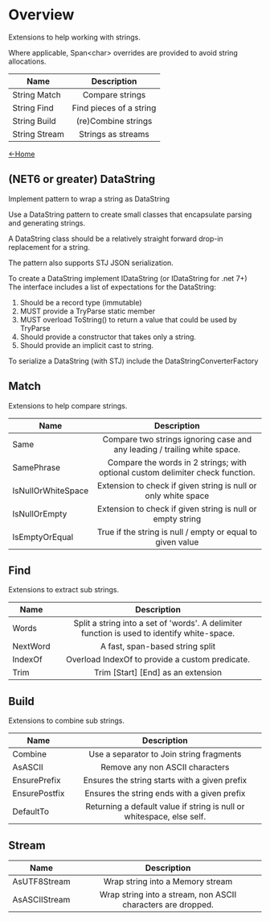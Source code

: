 ﻿# Overview
Extensions to help working with strings.

Where applicable, Span\<char\> overrides are provided to avoid string allocations.

| Name  | Description |
| ---  | :---: |
| String Match  | Compare strings |
| String Find| Find pieces of a string |
| String Build | (re)Combine strings  |
| String Stream| Strings as streams |

[<-Home](../Home.md)  

## (NET6 or greater) DataString 
Implement pattern to wrap a string as DataString

Use a DataString pattern to create small classes that encapsulate parsing and generating strings.

A DataString class should be a relatively straight forward drop-in replacement for a string.

The pattern also supports STJ JSON serialization.

To create a DataString implement IDataString (or IDataString<T> for .net 7+)
The interface includes a list of expectations for the DataString:
1. Should be a record type (immutable)
2. MUST provide a TryParse static member
3. MUST overload ToString() to return a value that could be used by TryParse
4. Should provide a constructor that takes only a string.
5. Should provide an implicit cast to string.

To serialize a DataString (with STJ) include the DataStringConverterFactory

## Match
Extensions to help compare strings.

| Name  | Description |
| ---  | :---: |
|Same              | Compare two strings ignoring case and any leading / trailing white space.|
|SamePhrase        | Compare the words in 2 strings; with optional custom delimiter check function.|
|IsNullOrWhiteSpace| Extension to check if given string is null or only white space|
|IsNullOrEmpty     | Extension to check if given string is null or empty string|
|IsEmptyOrEqual    | True if the string is null / empty or equal to given value|

## Find
Extensions to extract sub strings.

| Name  | Description |
| ---  | :---: |
|Words| Split a string into a set of 'words'. A delimiter function is used to identify white-space.|
|NextWord| A fast, span-based string split|
|IndexOf| Overload IndexOf to provide a custom predicate.|
|Trim | Trim [Start] [End] as an extension|

## Build
Extensions to combine sub strings.

| Name  | Description |
| ---  | :---: |
|Combine| Use a separator to Join string fragments|
|AsASCII| Remove any non ASCII characters |
|EnsurePrefix| Ensures the string starts with a given prefix |
|EnsurePostfix| Ensures the string ends with a given prefix |
|DefaultTo|Returning a default value if string is null or whitespace, else self. |

## Stream

| Name  | Description |
| ---  | :---: |
|AsUTF8Stream| Wrap string into a Memory stream |
|AsASCIIStream| Wrap string into a stream, non ASCII characters are dropped.|